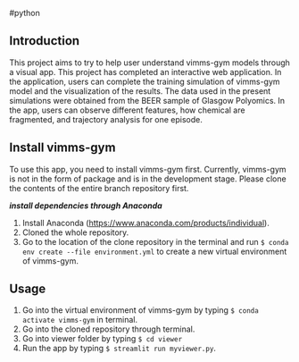 #python
## Introduction

This project aims to try to help user understand vimms-gym models through a visual app. This project has completed an interactive web application. In the application, users can complete the training simulation of vimms-gym model and the visualization of the results. The data used in the present simulations were obtained from the BEER sample of Glasgow Polyomics. In the app, users can observe different features, how chemical are fragmented, and trajectory analysis for one episode.

## Install vimms-gym

To use this app, you need to install vimms-gym first. Currently, vimms-gym is not in the form of package and is in the development stage. Please clone the contents of the entire branch repository first.

***install dependencies through Anaconda***

1. Install Anaconda (https://www.anaconda.com/products/individual).
2. Cloned the whole repository.
3. Go to the location of the clone repository in the terminal and run `$ conda env create --file environment.yml` to create a new virtual environment of vimms-gym.

## Usage

1. Go into the virtual environment of vimms-gym by typing `$ conda activate vimms-gym` in terminal.
2. Go into the cloned repository through terminal.
3. Go into viewer folder by typing `$ cd viewer`
2. Run the app by typing `$ streamlit run myviewer.py`.



